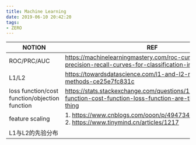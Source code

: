 ```yaml
---
title: Machine Learning
date: 2019-06-10 20:42:20
tags:
- ZERO
---
```


| NOTION                                         | REF                                                          |
| ---------------------------------------------- | ------------------------------------------------------------ |
| ROC/PRC/AUC                                    | https://machinelearningmastery.com/roc-curves-and-precision-recall-curves-for-classification-in-python/ |
| L1/L2                                          | https://towardsdatascience.com/l1-and-l2-regularization-methods-ce25e7fc831c |
| loss function/cost function/objection function | https://stats.stackexchange.com/questions/179026/objective-function-cost-function-loss-function-are-they-the-same-thing |
| feature scaling                                | 1. https://www.cnblogs.com/ooon/p/4947347.html<br />2. https://www.tinymind.cn/articles/1217 |
| L1与L2的先验分布                               |                                                              |

